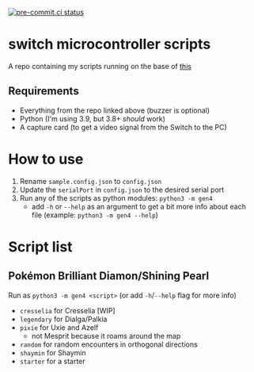 [![pre-commit.ci status](https://results.pre-commit.ci/badge/github/niyrme/switch-microcontroller-scripts/main.svg)](https://results.pre-commit.ci/latest/github/niyrme/switch-microcontroller-scripts/main)

# switch microcontroller scripts

A repo containing my scripts running on the base of [this](https://github.com/asottile/switch-microcontroller)

## Requirements
- Everything from the repo linked above (buzzer is optional)
- Python (I'm using 3.9, but 3.8+ _should_ work)
- A capture card (to get a video signal from the Switch to the PC)


# How to use
1. Rename `sample.config.json` to `config.json`
2. Update the `serialPort` in `config.json` to the desired serial port
3. Run any of the scripts as python modules: `python3 -m gen4`
	- add `-h` or `--help` as an argument to get a bit more info about each file (example: `python3 -m gen4 --help`)


# Script list

## Pokémon Brilliant Diamon/Shining Pearl
Run as `python3 -m gen4 <script>` (or add `-h`/`--help` flag for more info)
- `cresselia` for Cresselia [WIP]
- `legendary` for Dialga/Palkia
- `pixie` for Uxie and Azelf
	- not Mesprit because it roams around the map
- `random` for random encounters in orthogonal directions
- `shaymin` for Shaymin
- `starter` for a starter
